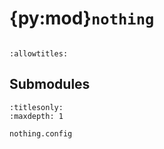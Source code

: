 # {py:mod}`nothing`

```{py:module} nothing
```

```{autodoc2-docstring} nothing
:allowtitles:
```

## Submodules

```{toctree}
:titlesonly:
:maxdepth: 1

nothing.config
```
